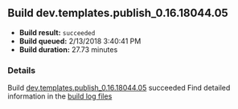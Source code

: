 ## Build dev.templates.publish_0.16.18044.05
- **Build result:** `succeeded`
- **Build queued:** 2/13/2018 3:40:41 PM
- **Build duration:** 27.73 minutes
### Details
Build [dev.templates.publish_0.16.18044.05](https://winappstudio.visualstudio.com/web/build.aspx?pcguid=a4ef43be-68ce-4195-a619-079b4d9834c2&builduri=vstfs%3a%2f%2f%2fBuild%2fBuild%2f24972) succeeded
Find detailed information in the [build log files](https://uwpctdiags.blob.core.windows.net/buildlogs/dev.templates.publish_0.16.18044.05_logs.zip)
